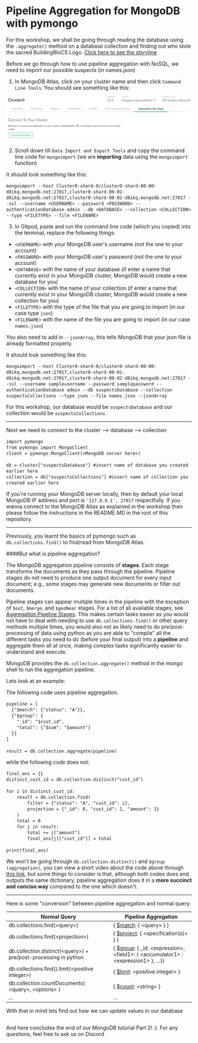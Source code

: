 # Pipeline Aggregation for MongoDB with pymongo

For this workshop, we shall be going through reading the database using the `.aggregate()` method on a database collection and finding out who stole the sacred BuildingBloCS Logo. [Click here to see the storyline](https://github.com/joelleoqiyi/BBCS-X-NoSQL/tree/master/Part1)

Before we go through how to use pipeline aggregation with NoSQL, we need to import our possible suspects (in names.json)


1) In MongoDB Atlas, click on your cluster name and then click `Command Line Tools`. You should see something like this:

![](../images/MongoDBAtlas_CommandLineTools.png)

2) Scroll down till `Data Import and Export Tools` and copy the command line code for `mongoimport` (we are **importing** data using the `mongoimport` function)

It should look something like this:
```
mongoimport --host Cluster0-shard-0/cluster0-shard-00-00-d8ikq.mongodb.net:27017,cluster0-shard-00-01-d8ikq.mongodb.net:27017,cluster0-shard-00-02-d8ikq.mongodb.net:27017 --ssl --username <USERNAME> --password <PASSWORD> --authenticationDatabase admin --db <DATABASE> --collection <COLLECTION> --type <FILETYPE> --file <FILENAME>
```
3) In Gitpod, paste and run the command line code (which you copied) into the terminal, replace the following things:
- `<USERNAME>` with your MongoDB user's username (not the one to your account)
- `<PASSWORD>` with your MongoDB user's password (not the one to your account)
- `<DATABASE>` with the name of your database (if enter a name that currently exist in your MongoDB cluster, MongoDB would create a new database for you)
- `<COLLECTION>` with the name of your collection (if enter a name that currently exist in your MongoDB cluster, MongoDB would create a new collection for you)
- `<FILETYPE>` with the type of the file that you are going to import (in our case type `json`)
- `<FILENAME>` with the name of the file you are going to import (in our case `names.json`)

You also need to add in `--jsonArray`, this tells MongoDB that your json file is already formatted properly.

It should look something like this:
```
mongoimport --host Cluster0-shard-0/cluster0-shard-00-00-d8ikq.mongodb.net:27017,cluster0-shard-00-01-d8ikq.mongodb.net:27017,cluster0-shard-00-02-d8ikq.mongodb.net:27017 --ssl --username sampleusername --password samplepassword --authenticationDatabase admin --db suspectsDatabase --collection suspectsCollections --type json --file names.json --jsonArray
```
For this workshop, our database would be `suspectsDatabase` and our collection would be `suspectsCollections`.

---

Next we need to connect to the cluster --> database --> collection
```
import pymongo
from pymongo import MongoClient
client = pymongo.MongoClient(<MongoDB server here>)

db = cluster["suspectsDatabase"] #insert name of database you created earlier here
collection = db["suspectsCollections"] #insert name of collection you created earlier here
```
If you're running your MongoDB server locally, then by default your local MongoDB IP address and port is `'127.0.0.1', 27017` respectfully. If you wanna connect to the MongoDB Atlas as explained in the workshop then please follow the instructions in the README.MD in the root of this repository.

---

Previously, you learnt the basics of pymongo such as `db.collections.find()` to find/read from MongoDB Atlas.

####But what is pipeline aggregation?

The MongoDB aggregation pipeline consists of **stages**. Each stage transforms the documents as they pass through the pipeline. Pipeline stages do not need to produce one output document for every input document; e.g., some stages may generate new documents or filter out documents.

Pipeline stages can appear multiple times in the pipeline with the exception of `$out`, `$merge`, and `$geoNear` stages. For a list of all available stages, see [Aggregation Pipeline Stages](https://docs.mongodb.com/manual/reference/operator/aggregation-pipeline/#aggregation-pipeline-operator-reference). This makes certain tasks easier as you would not have to deal with needing to use `db.collections.find()` or other query methods multiple times, you would also not as likely need to do pre/post-processing of data using python as you are able to "compile" all the different tasks you need to do (before your final output) into a **pipeline** and aggregate them all at once, making complex tasks significantly easier to understand and execute.

MongoDB provides the `db.collection.aggregate()` method in the mongo shell to run the aggregation pipeline.

Lets look at an example:

The following code uses pipeline aggregation.
```
pipeline = [
  {"$match": {"status": "A"}},
  {"$group": {
    "_id": "$cust_id",
    "total": {"$sum": "$amount"}
  }}
]

result = db.collection.aggregate(pipeline)
```
while the following code does not:
```
final_ans = {}
distinct_cust_id = db.collection.distinct("cust_id")

for i in distinct_cust_id:
    result = db.collection.find(
        filter = {"status": "A", "cust_id": i},
        projection = {"_id": 0, "cust_id": 1, "amount": 1}
    )
    total = 0
    for j in result:
        total += j["amount"]
        final_ans[j]["cust_id"]] = total

print(final_ans)
```
We won't be going through `db.collection.distinct()` and `$group (aggregation)`, you can view a short video about the code above through [this link](https://docs.mongodb.com/manual/_images/agg-pipeline.mp4), but some things to consider is that, although both codes does and outputs the same dictionary, pipeline aggregation does it in a **more succinct and concise way** compared to the one which doesn't.

---

Here is some "conversion" between pipeline aggregation and normal query:

|Normal Query| Pipeline Aggregation |
|--|--|
|db.collections.find(\<query>)  |{ [$match](https://docs.mongodb.com/manual/reference/operator/aggregation/match/): { \<query> } }  |
|db.collections.find(\<projection>)| { [$project](https://docs.mongodb.com/manual/reference/operator/aggregation/project/): { \<specification(s)> } }|
|db.collection.distinct(\<query>) + pre/post-processing in python | { [$group](https://docs.mongodb.com/manual/reference/operator/aggregation/group/): { _id: \<expression>, \<field1>: { \<accumulator1> : \<expression1> }, ...}}|
|db.collections.find().limit(\<positive integer>) | { [$limit](https://docs.mongodb.com/manual/reference/operator/aggregation/limit/): \<positive integer> }|
|db.collection.countDocuments( \<query>, \<options> ) | { [$count](https://docs.mongodb.com/manual/reference/operator/aggregation/count/): \<string> } |
| ... | ... |

With that in mind lets find out how we can update values in our database

##

And here concludes the end of our MongoDB tutorial Part 2! :). For any questions, feel free to ask us on Discord
